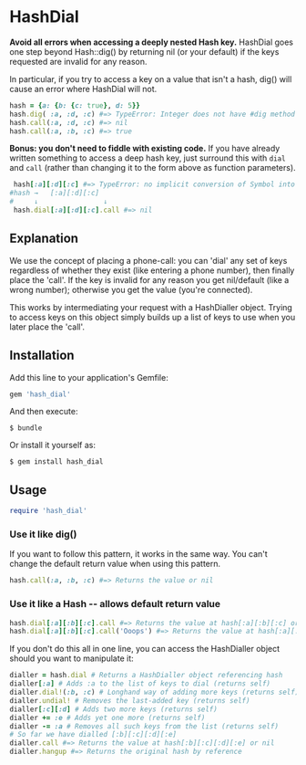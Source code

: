 # HashDial

**Avoid all errors when accessing a deeply nested Hash key.** HashDial goes one step beyond Hash::dig() by returning nil (or your default) if the keys requested are invalid for any reason.

In particular, if you try to access a key on a value that isn't a hash, dig() will cause an error where HashDial will not.

```ruby
hash = {a: {b: {c: true}, d: 5}}
hash.dig( :a, :d, :c) #=> TypeError: Integer does not have #dig method
hash.call(:a, :d, :c) #=> nil
hash.call(:a, :b, :c) #=> true
```

**Bonus: you don't need to fiddle with existing code.** If you have already written something to access a deep hash key, just surround this with `dial` and `call` (rather than changing it to the form above as function parameters).

```ruby
 hash[:a][:d][:c] #=> TypeError: no implicit conversion of Symbol into Integer
#hash →   [:a][:d][:c]
#     ↓                ↓
 hash.dial[:a][:d][:c].call #=> nil
```

## Explanation

We use the concept of placing a phone-call: you can 'dial' any set of keys regardless of whether they exist (like entering a phone number), then finally place the 'call'. If the key is invalid for any reason you get nil/default (like a wrong number); otherwise you get the value (you're connected).

This works by intermediating your request with a HashDialler object. Trying to access keys on this object simply builds up a list of keys to use when you later place the 'call'.

## Installation

Add this line to your application's Gemfile:

```ruby
gem 'hash_dial'
```

And then execute:

    $ bundle

Or install it yourself as:

    $ gem install hash_dial

## Usage

```ruby
require 'hash_dial'
```

### Use it like dig()

If you want to follow this pattern, it works in the same way. You can't change the default return value when using this pattern.

```ruby
hash.call(:a, :b, :c) #=> Returns the value or nil
```

### Use it like a Hash -- allows default return value

```ruby
hash.dial[:a][:b][:c].call #=> Returns the value at hash[:a][:b][:c] or nil
hash.dial[:a][:b][:c].call('Ooops') #=> Returns the value at hash[:a][:b][:c] or 'Ooops'
```

If you don't do this all in one line, you can access the HashDialler object should you want to manipulate it:

```ruby
dialler = hash.dial # Returns a HashDialler object referencing hash
dialler[:a] # Adds :a to the list of keys to dial (returns self)
dialler.dial!(:b, :c) # Longhand way of adding more keys (returns self)
dialler.undial! # Removes the last-added key (returns self)
dialler[:c][:d] # Adds two more keys (returns self)
dialler += :e # Adds yet one more (returns self)
dialler -= :a # Removes all such keys from the list (returns self)
# So far we have dialled [:b][:c][:d][:e]
dialler.call #=> Returns the value at hash[:b][:c][:d][:e] or nil
dialler.hangup #=> Returns the original hash by reference
```
